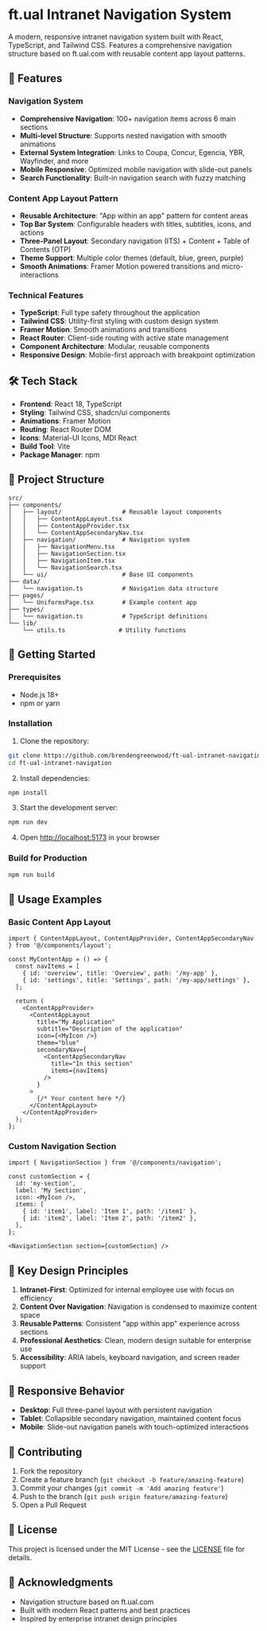 # ft.ual Intranet Navigation System

A modern, responsive intranet navigation system built with React, TypeScript, and Tailwind CSS. Features a comprehensive navigation structure based on ft.ual.com with reusable content app layout patterns.

## 🚀 Features

### Navigation System
- **Comprehensive Navigation**: 100+ navigation items across 6 main sections
- **Multi-level Structure**: Supports nested navigation with smooth animations
- **External System Integration**: Links to Coupa, Concur, Egencia, YBR, Wayfinder, and more
- **Mobile Responsive**: Optimized mobile navigation with slide-out panels
- **Search Functionality**: Built-in navigation search with fuzzy matching

### Content App Layout Pattern
- **Reusable Architecture**: "App within an app" pattern for content areas
- **Top Bar System**: Configurable headers with titles, subtitles, icons, and actions
- **Three-Panel Layout**: Secondary navigation (ITS) + Content + Table of Contents (OTP)
- **Theme Support**: Multiple color themes (default, blue, green, purple)
- **Smooth Animations**: Framer Motion powered transitions and micro-interactions

### Technical Features
- **TypeScript**: Full type safety throughout the application
- **Tailwind CSS**: Utility-first styling with custom design system
- **Framer Motion**: Smooth animations and transitions
- **React Router**: Client-side routing with active state management
- **Component Architecture**: Modular, reusable components
- **Responsive Design**: Mobile-first approach with breakpoint optimization

## 🛠️ Tech Stack

- **Frontend**: React 18, TypeScript
- **Styling**: Tailwind CSS, shadcn/ui components
- **Animations**: Framer Motion
- **Routing**: React Router DOM
- **Icons**: Material-UI Icons, MDI React
- **Build Tool**: Vite
- **Package Manager**: npm

## 📁 Project Structure

```
src/
├── components/
│   ├── layout/                 # Reusable layout components
│   │   ├── ContentAppLayout.tsx
│   │   ├── ContentAppProvider.tsx
│   │   └── ContentAppSecondaryNav.tsx
│   ├── navigation/             # Navigation system
│   │   ├── NavigationMenu.tsx
│   │   ├── NavigationSection.tsx
│   │   ├── NavigationItem.tsx
│   │   └── NavigationSearch.tsx
│   └── ui/                     # Base UI components
├── data/
│   └── navigation.ts           # Navigation data structure
├── pages/
│   └── UniformsPage.tsx        # Example content app
├── types/
│   └── navigation.ts           # TypeScript definitions
└── lib/
    └── utils.ts               # Utility functions
```

## 🚀 Getting Started

### Prerequisites
- Node.js 18+ 
- npm or yarn

### Installation

1. Clone the repository:
```bash
git clone https://github.com/brendengreenwood/ft-ual-intranet-navigation.git
cd ft-ual-intranet-navigation
```

2. Install dependencies:
```bash
npm install
```

3. Start the development server:
```bash
npm run dev
```

4. Open [http://localhost:5173](http://localhost:5173) in your browser

### Build for Production

```bash
npm run build
```

## 🎨 Usage Examples

### Basic Content App Layout

```tsx
import { ContentAppLayout, ContentAppProvider, ContentAppSecondaryNav } from '@/components/layout';

const MyContentApp = () => {
  const navItems = [
    { id: 'overview', title: 'Overview', path: '/my-app' },
    { id: 'settings', title: 'Settings', path: '/my-app/settings' },
  ];

  return (
    <ContentAppProvider>
      <ContentAppLayout
        title="My Application"
        subtitle="Description of the application"
        icon={<MyIcon />}
        theme="blue"
        secondaryNav={
          <ContentAppSecondaryNav
            title="In this section"
            items={navItems}
          />
        }
      >
        {/* Your content here */}
      </ContentAppLayout>
    </ContentAppProvider>
  );
};
```

### Custom Navigation Section

```tsx
import { NavigationSection } from '@/components/navigation';

const customSection = {
  id: 'my-section',
  label: 'My Section',
  icon: <MyIcon />,
  items: [
    { id: 'item1', label: 'Item 1', path: '/item1' },
    { id: 'item2', label: 'Item 2', path: '/item2' },
  ],
};

<NavigationSection section={customSection} />
```

## 🎯 Key Design Principles

1. **Intranet-First**: Optimized for internal employee use with focus on efficiency
2. **Content Over Navigation**: Navigation is condensed to maximize content space
3. **Reusable Patterns**: Consistent "app within app" experience across sections
4. **Professional Aesthetics**: Clean, modern design suitable for enterprise use
5. **Accessibility**: ARIA labels, keyboard navigation, and screen reader support

## 📱 Responsive Behavior

- **Desktop**: Full three-panel layout with persistent navigation
- **Tablet**: Collapsible secondary navigation, maintained content focus
- **Mobile**: Slide-out navigation panels with touch-optimized interactions

## 🤝 Contributing

1. Fork the repository
2. Create a feature branch (`git checkout -b feature/amazing-feature`)
3. Commit your changes (`git commit -m 'Add amazing feature'`)
4. Push to the branch (`git push origin feature/amazing-feature`)
5. Open a Pull Request

## 📄 License

This project is licensed under the MIT License - see the [LICENSE](LICENSE) file for details.

## 🙏 Acknowledgments

- Navigation structure based on ft.ual.com
- Built with modern React patterns and best practices
- Inspired by enterprise intranet design principles
